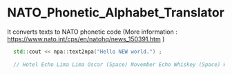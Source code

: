 # NATO_Phonetic_Alphabet_Translator
It converts texts to NATO phonetic code 
(More information : https://www.nato.int/cps/en/natohq/news_150391.htm )


```cpp
  std::cout << npa::text2npa("Hello NEW world.") ;   
  
  // Hotel Echo Lima Lima Oscar (Space) November Echo Whiskey (Space) Whiskey Oscar Romeo Lima Delta Stop
 
```

